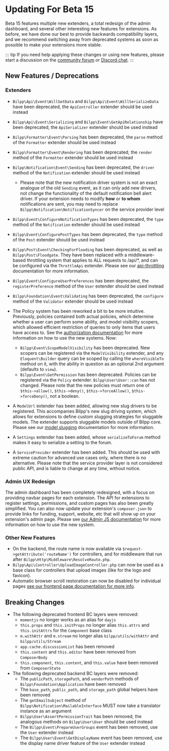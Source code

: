 # Updating For Beta 15

Beta 15 features multiple new extenders, a total redesign of the admin dashboard, and several other interesting new features for extensions. As before, we have done our best to provide backwards compatibility layers, and we recommend switching away from deprecated systems as soon as possible to make your extensions more stable.

::: tip
If you need help applying these changes or using new features, please start a discussion on the [community forum](https://discuss.bilpp.com/t/extensibility) or [Discord chat](https://bilpp.com/discord/).
:::

## New Features / Deprecations

### Extenders

- `Bilpp\Api\Event\WillGetData` and `Bilpp\Api\Event\WillSerializeData` have been deprecated, the `ApiController` extender should be used instead
- `Bilpp\Api\Event\Serializing` and `Bilpp\Event\GetApiRelationship` have been deprecated, the `ApiSerializer` extender should be used instead
- `Bilpp\Formatter\Event\Parsing` has been deprecated, the `parse` method of the `Formatter` extender should be used instead
- `Bilpp\Formatter\Event\Rendering` has been deprecated, the `render` method of the `Formatter` extender should be used instead
- `Bilpp\Notification\Event\Sending` has been deprecated, the `driver` method of the `Notification` extender should be used instead
  - Please note that the new notification driver system is not an exact analogue of the old `Sending` event, as it can only add new drivers, not change the functionality of the default notification bell alert driver. If your extension needs to modify **how** or **to whom** notifications are sent, you may need to replace `Bilpp\Notification\NotificationSyncer` on the service provider level
- `Bilpp\Event\ConfigureNotificationTypes` has been deprecated, the `type` method of the `Notification` extender should be used instead
- `Bilpp\Event\ConfigurePostTypes` has been deprecated, the `type` method of the `Post` extender should be used instead
- `Bilpp\Post\Event\CheckingForFlooding` has been deprecated, as well as `Bilpp\Post\Floodgate`. They have been replaced with a middleware-based throttling system that applies to ALL requests to /api/*, and can be configured via the `ThrottleApi` extender. Please see our [api-throttling](api-throttling.md) documentation for more information.
- `Bilpp\Event\ConfigureUserPreferences` has been deprecated, the `registerPreference` method of the `User` extender should be used instead
- `Bilpp\Foundation\Event\Validating` has been deprecated, the `configure` method of the `Validator` extender should be used instead

- The Policy system has been reworked a bit to be more intuitive. Previously, policies contained both actual policies, which determine whether a user can perform some ability, and model visibility scopers, which allowed efficient restriction of queries to only items that users have access to. See the [authorization documentation](authorization.md) for more information on how to use the new systems. Now:
  - `Bilpp\Event\ScopeModelVisibility` has been deprecated. New scopers can be registered via the `ModelVisibility` extender, and any `Eloquent\Builder` query can be scoped by calling the `whereVisibleTo` method on it, with the ability in question as an optional 2nd argument (defaults to `view`).
  - `Bilpp\Event\GetPermission` has been deprecated. Policies can be registered via the `Policy` extender. `Bilpp\User\User::can` has not changed. Please note that the new policies must return one of `$this->allow()`, `$this->deny()`, `$this->forceAllow()`, `$this->forceDeny()`, not a boolean.

- A `ModelUrl` extender has been added, allowing new slug drivers to be registered. This accompanies Bilpp's new slug driving system, which allows for extensions to define custom slugging strategies for sluggable models. The extender supports sluggable models outside of Bilpp core. Please see our [model slugging](slugging.md) documentation for more information.
- A `Settings` extender has been added, whose `serializeToForum` method makes it easy to serialize a setting to the forum.
- A `ServiceProvider` extender has been added. This should be used with extreme caution for advanced use cases only, where there is no alternative. Please note that the service provider layer is not considered public API, and is liable to change at any time, without notice.

### Admin UX Redesign

The admin dashboard has been completely redesigned, with a focus on providing navbar pages for each extension. The API for extensions to register settings, permissions, and custom pages has also been greatly simplified. You can also now update your extension's `composer.json` to provide links for funding, support, website, etc that will show up on your extension's admin page. Please see [our Admin JS documentation](./admin.md) for more information on how to use the new system.

### Other New Features

- On the backend, the route name is now available via `$request->getAttribute('routeName')` for controllers, and for middleware that run after `Bilpp\Http\Middleware\ResolveRoute.php`.
- `Bilpp\Api\Controller\UploadImageController.php` can now be used as a base class for controllers that upload images (like for the logo and favicon).
- Automatic browser scroll restoration can now be disabled for individual pages [see our frontend page documentation for more info](frontend-pages.md).

## Breaking Changes

- The following deprecated frontend BC layers were removed:
  - `momentjs` no longer works as an alias for `dayjs`
  - `this.props` and `this.initProps` no longer alias `this.attrs` and `this.initAttrs` for the `Component` base class
  - `m.withAttr` and `m.stream` no longer alias `bilpp/utils/withAttr` and `bilpp/utils/Stream`
  - `app.cache.discussionList` has been removed
  - `this.content` and `this.editor` have been removed from `ComposerBody`
  - `this.component`, `this.content`, and `this.value` have been removed from `ComposerState`
- The following deprecated backend BC layers were removed:
  - The `publicPath`, `storagePath`, and `vendorPath` methods of `Bilpp\Foundation\Application` have been removed
  - The `base_path`, `public_path`, and `storage_path` global helpers have been removed
  - The `getEmailSubject` method of `Bilpp\Notification\MailableInterface` MUST now take a translator instance as an argument
  - `Bilpp\User\AssertPermissionTrait` has been removed, the analogous methods on `Bilpp\User\User` should be used instead
  - The `Bilpp\Event\PrepareUserGroups` event has been removed, use the `User` extender instead
  - The `Bilpp\User\Event\GetDisplayName` event has been removed, use the display name driver feature of the `User` extender instead
